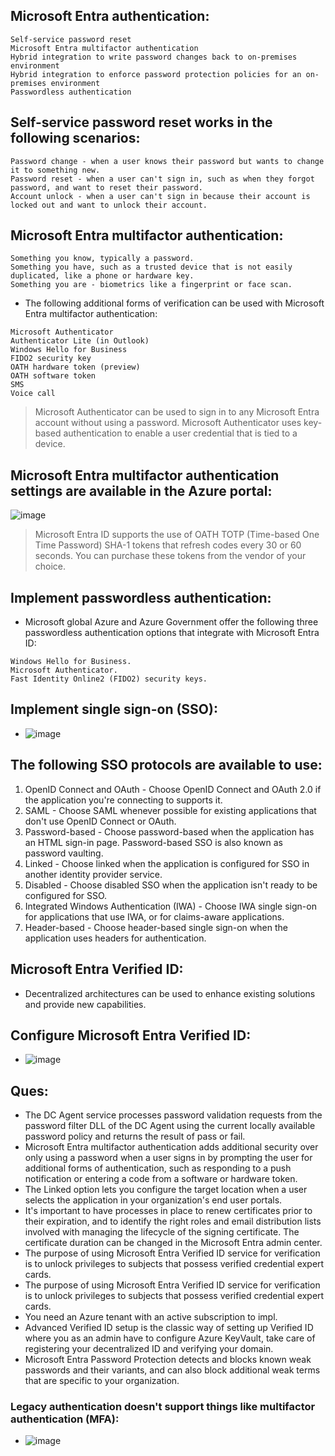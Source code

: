 ## Microsoft Entra authentication:
```
Self-service password reset
Microsoft Entra multifactor authentication
Hybrid integration to write password changes back to on-premises environment
Hybrid integration to enforce password protection policies for an on-premises environment
Passwordless authentication
```

## Self-service password reset works in the following scenarios:
```
Password change - when a user knows their password but wants to change it to something new.
Password reset - when a user can't sign in, such as when they forgot password, and want to reset their password.
Account unlock - when a user can't sign in because their account is locked out and want to unlock their account.
```

## Microsoft Entra multifactor authentication:
```
Something you know, typically a password.
Something you have, such as a trusted device that is not easily duplicated, like a phone or hardware key.
Something you are - biometrics like a fingerprint or face scan.
```

- The following additional forms of verification can be used with Microsoft Entra multifactor authentication:
```
Microsoft Authenticator
Authenticator Lite (in Outlook)
Windows Hello for Business
FIDO2 security key
OATH hardware token (preview)
OATH software token
SMS
Voice call
```

> Microsoft Authenticator can be used to sign in to any Microsoft Entra account without using a password. Microsoft Authenticator uses key-based authentication to enable a user credential that is tied to a device.

## Microsoft Entra multifactor authentication settings are available in the Azure portal:
![image](https://github.com/IOxCyber/Azure-Certs/assets/40174034/7806eec0-8377-490c-8933-cbecbba7f652)

> Microsoft Entra ID supports the use of OATH TOTP (Time-based One Time Password) SHA-1 tokens that refresh codes every 30 or 60 seconds. You can purchase these tokens from the vendor of your choice.


## Implement passwordless authentication:
- Microsoft global Azure and Azure Government offer the following three passwordless authentication options that integrate with Microsoft Entra ID:
```
Windows Hello for Business.
Microsoft Authenticator.
Fast Identity Online2 (FIDO2) security keys.
```


## Implement single sign-on (SSO):
- ![image](https://github.com/IOxCyber/Azure-Certs/assets/40174034/fe543ab7-afac-4bd2-b8e2-73efe823a123)

## The following SSO protocols are available to use:
1. OpenID Connect and OAuth - Choose OpenID Connect and OAuth 2.0 if the application you're connecting to supports it.
2. SAML - Choose SAML whenever possible for existing applications that don't use OpenID Connect or OAuth.
3. Password-based - Choose password-based when the application has an HTML sign-in page. Password-based SSO is also known as password vaulting.
4. Linked - Choose linked when the application is configured for SSO in another identity provider service.
5. Disabled - Choose disabled SSO when the application isn't ready to be configured for SSO.
6. Integrated Windows Authentication (IWA) - Choose IWA single sign-on for applications that use IWA, or for claims-aware applications.
7. Header-based - Choose header-based single sign-on when the application uses headers for authentication.

## Microsoft Entra Verified ID:
- Decentralized architectures can be used to enhance existing solutions and provide new capabilities.

## Configure Microsoft Entra Verified ID:
- ![image](https://github.com/IOxCyber/Azure-Certs/assets/40174034/e9d55a6c-05d3-40ba-8db0-8726bf80b7a9)


## Ques:
- The DC Agent service processes password validation requests from the password filter DLL of the DC Agent using the current locally available password policy and returns the result of pass or fail.
- Microsoft Entra multifactor authentication adds additional security over only using a password when a user signs in by prompting the user for additional forms of authentication, such as responding to a push notification or entering a code from a software or hardware token.
- The Linked option lets you configure the target location when a user selects the application in your organization's end user portals.
- It's important to have processes in place to renew certificates prior to their expiration, and to identify the right roles and email distribution lists involved with managing the lifecycle of the signing certificate. The certificate duration can be changed in the Microsoft Entra admin center.
- The purpose of using Microsoft Entra Verified ID service for verification is to unlock privileges to subjects that possess verified credential expert cards.
- The purpose of using Microsoft Entra Verified ID service for verification is to unlock privileges to subjects that possess verified credential expert cards.
- You need an Azure tenant with an active subscription to impl.
- Advanced Verified ID setup is the classic way of setting up Verified ID where you as an admin have to configure Azure KeyVault, take care of registering your decentralized ID and verifying your domain.
- Microsoft Entra Password Protection detects and blocks known weak passwords and their variants, and can also block additional weak terms that are specific to your organization.

### Legacy authentication doesn't support things like multifactor authentication (MFA):
- ![image](https://github.com/IOxCyber/Cloud-Certs/assets/40174034/90fabb1e-6265-45c8-a844-c46f59c0fb29)




























